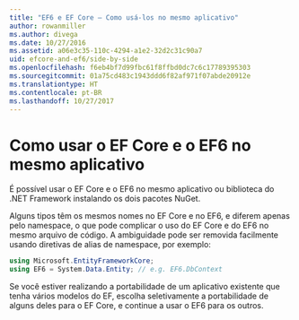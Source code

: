```yaml
---
title: "EF6 e EF Core – Como usá-los no mesmo aplicativo"
author: rowanmiller
ms.author: divega
ms.date: 10/27/2016
ms.assetid: a06e3c35-110c-4294-a1e2-32d2c31c90a7
uid: efcore-and-ef6/side-by-side
ms.openlocfilehash: f6eb4bf7d99fbc61f8ffbd0dc7c6c17789395303
ms.sourcegitcommit: 01a75cd483c1943ddd6f82af971f07abde20912e
ms.translationtype: HT
ms.contentlocale: pt-BR
ms.lasthandoff: 10/27/2017
---
```

# <a name="using-ef-core-and-ef6-in-the-same-application"></a>Como usar o EF Core e o EF6 no mesmo aplicativo

É possível usar o EF Core e o EF6 no mesmo aplicativo ou biblioteca do .NET Framework instalando os dois pacotes NuGet. 

Alguns tipos têm os mesmos nomes no EF Core e no EF6, e diferem apenas pelo namespace, o que pode complicar o uso do EF Core e do EF6 no mesmo arquivo de código. A ambiguidade pode ser removida facilmente usando diretivas de alias de namespace, por exemplo:

``` csharp
using Microsoft.EntityFrameworkCore;
using EF6 = System.Data.Entity; // e.g. EF6.DbContext
```

Se você estiver realizando a portabilidade de um aplicativo existente que tenha vários modelos do EF, escolha seletivamente a portabilidade de alguns deles para o EF Core, e continue a usar o EF6 para os outros.
